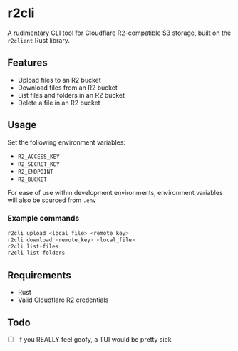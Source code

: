 # r2cli

A rudimentary CLI tool for Cloudflare R2-compatible S3 storage, built on the `r2client` Rust library.

## Features
- Upload files to an R2 bucket
- Download files from an R2 bucket
- List files and folders in an R2 bucket
- Delete a file in an R2 bucket

## Usage

Set the following environment variables:
- `R2_ACCESS_KEY`
- `R2_SECRET_KEY`
- `R2_ENDPOINT`
- `R2_BUCKET`

For ease of use within development environments, environment variables will also be sourced from `.env`

### Example commands

```sh
r2cli upload <local_file> <remote_key>
r2cli download <remote_key> <local_file>
r2cli list-files
r2cli list-folders
```

## Requirements
- Rust
- Valid Cloudflare R2 credentials

## Todo
- [ ] If you REALLY feel goofy, a TUI would be pretty sick

